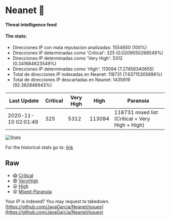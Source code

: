 # Neanet :hocho:
#### Threat intelligence feed
#### The stats:

- Direcciones IP con mala reputacion analizadas: 1554650 (100%)
- Direcciones IP determinadas como 'Critical':  325 (0.0209050268549%)
- Direcciones IP determinadas como 'Very High':  5312 (0.341684623549%)
- Direcciones IP determinadas como 'High':  113094 (7.27456340655)
- Total de direcciones IP indexadas en Neanet:  118731 (7.63715305696%)
- Total de direcciones IP descartadas en Neanet:  1435919 (92.362846943%)

| Last Update | Critical | Very High | High | Paranoia |
| --- | --- | --- | --- | --- |
| 2020-11-10 02:01:49 | 325 | 5312 | 113094 | 118731 mixed list (Critical + Very High + High)|

![Stats](https://docs.google.com/spreadsheets/d/e/2PACX-1vSnaNMIXVabIpDJjufMlzH7poXnshF3mgd8Is1g9ytUEzVsP5my4Trn8f-xkoLLQ38xpL3HtmUexLo6/pubchart?oid=501124687&format=image)

For the historical stats go to: [link](/stats.csv)
## Raw
- :scream: [Critical](https://raw.githubusercontent.com/JavaGarcia/Neanet/master/blacklists/neanet_critical.txt)
- :fearful: [VeryHigh](https://raw.githubusercontent.com/JavaGarcia/Neanet/master/blacklists/neanet_veryHigh.txtt)
- :frowning: [High](https://raw.githubusercontent.com/JavaGarcia/Neanet/master/blacklists/neanet_high.txt)
- :dizzy_face: [Mixed-Paranoia](https://raw.githubusercontent.com/JavaGarcia/Neanet/master/blacklists/neanet_all.txt)


Your IP is indexed? You may request to takedown. [https://github.com/JavaGarcia/Neanet/issues](https://github.com/JavaGarcia/Neanet/issues)














































































































































































































































































































































































































































































































































































































































































































































































































































































































































































































































































































































































































































































































































































































































































































































































































































































































































































































































































































































































































































































































